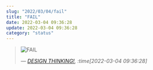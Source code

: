 ```yaml
---
slug: "2022/03/04/fail"
title: "FAIL"
date: 2022-03-04 09:36:28
update: 2022-03-04 09:36:28
category: "status"
---
```


> ![FAIL](/images/post/2022/2022-03-04-09-36-28-fail.png)
>
> <cite>&mdash; [DESIGN THINKING!](https://www.designthinking.lol/comics/fail), :time[2022-03-04 09:36:28]</cite>
